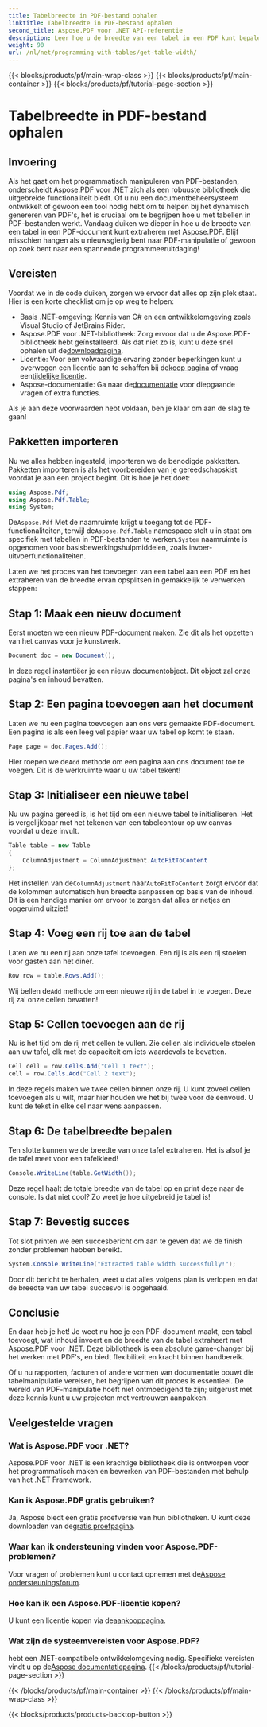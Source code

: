 ```yaml
---
title: Tabelbreedte in PDF-bestand ophalen
linktitle: Tabelbreedte in PDF-bestand ophalen
second_title: Aspose.PDF voor .NET API-referentie
description: Leer hoe u de breedte van een tabel in een PDF kunt bepalen met Aspose.PDF voor .NET met deze stapsgewijze handleiding.
weight: 90
url: /nl/net/programming-with-tables/get-table-width/
---
```


{{< blocks/products/pf/main-wrap-class >}}
{{< blocks/products/pf/main-container >}}
{{< blocks/products/pf/tutorial-page-section >}}

# Tabelbreedte in PDF-bestand ophalen

## Invoering

Als het gaat om het programmatisch manipuleren van PDF-bestanden, onderscheidt Aspose.PDF voor .NET zich als een robuuste bibliotheek die uitgebreide functionaliteit biedt. Of u nu een documentbeheersysteem ontwikkelt of gewoon een tool nodig hebt om te helpen bij het dynamisch genereren van PDF's, het is cruciaal om te begrijpen hoe u met tabellen in PDF-bestanden werkt. Vandaag duiken we dieper in hoe u de breedte van een tabel in een PDF-document kunt extraheren met Aspose.PDF. Blijf misschien hangen als u nieuwsgierig bent naar PDF-manipulatie of gewoon op zoek bent naar een spannende programmeeruitdaging!

## Vereisten

Voordat we in de code duiken, zorgen we ervoor dat alles op zijn plek staat. Hier is een korte checklist om je op weg te helpen:

- Basis .NET-omgeving: Kennis van C# en een ontwikkelomgeving zoals Visual Studio of JetBrains Rider.
-  Aspose.PDF voor .NET-bibliotheek: Zorg ervoor dat u de Aspose.PDF-bibliotheek hebt geïnstalleerd. Als dat niet zo is, kunt u deze snel ophalen uit de[downloadpagina](https://releases.aspose.com/pdf/net/).
- Licentie: Voor een volwaardige ervaring zonder beperkingen kunt u overwegen een licentie aan te schaffen bij de[koop pagina](https://purchase.aspose.com/buy) of vraag een[tijdelijke licentie](https://purchase.aspose.com/temporary-license/).
-  Aspose-documentatie: Ga naar de[documentatie](https://reference.aspose.com/pdf/net/) voor diepgaande vragen of extra functies.

Als je aan deze voorwaarden hebt voldaan, ben je klaar om aan de slag te gaan!

## Pakketten importeren

Nu we alles hebben ingesteld, importeren we de benodigde pakketten. Pakketten importeren is als het voorbereiden van je gereedschapskist voordat je aan een project begint. Dit is hoe je het doet:

```csharp
using Aspose.Pdf;
using Aspose.Pdf.Table;
using System;
```

 De`Aspose.Pdf` Met de naamruimte krijgt u toegang tot de PDF-functionaliteiten, terwijl de`Aspose.Pdf.Table` namespace stelt u in staat om specifiek met tabellen in PDF-bestanden te werken.`System` naamruimte is opgenomen voor basisbewerkingshulpmiddelen, zoals invoer-uitvoerfunctionaliteiten.

Laten we het proces van het toevoegen van een tabel aan een PDF en het extraheren van de breedte ervan opsplitsen in gemakkelijk te verwerken stappen:

## Stap 1: Maak een nieuw document

Eerst moeten we een nieuw PDF-document maken. Zie dit als het opzetten van het canvas voor je kunstwerk.

```csharp
Document doc = new Document();
```

In deze regel instantiëer je een nieuw documentobject. Dit object zal onze pagina's en inhoud bevatten.

## Stap 2: Een pagina toevoegen aan het document

Laten we nu een pagina toevoegen aan ons vers gemaakte PDF-document. Een pagina is als een leeg vel papier waar uw tabel op komt te staan.

```csharp
Page page = doc.Pages.Add();
```

 Hier roepen we de`Add` methode om een pagina aan ons document toe te voegen. Dit is de werkruimte waar u uw tabel tekent!

## Stap 3: Initialiseer een nieuwe tabel

Nu uw pagina gereed is, is het tijd om een nieuwe tabel te initialiseren. Het is vergelijkbaar met het tekenen van een tabelcontour op uw canvas voordat u deze invult.

```csharp
Table table = new Table
{
    ColumnAdjustment = ColumnAdjustment.AutoFitToContent
};
```

 Het instellen van de`ColumnAdjustment` naar`AutoFitToContent` zorgt ervoor dat de kolommen automatisch hun breedte aanpassen op basis van de inhoud. Dit is een handige manier om ervoor te zorgen dat alles er netjes en opgeruimd uitziet!

## Stap 4: Voeg een rij toe aan de tabel

Laten we nu een rij aan onze tafel toevoegen. Een rij is als een rij stoelen voor gasten aan het diner.

```csharp
Row row = table.Rows.Add();
```

 Wij bellen de`Add` methode om een nieuwe rij in de tabel in te voegen. Deze rij zal onze cellen bevatten!

## Stap 5: Cellen toevoegen aan de rij

Nu is het tijd om de rij met cellen te vullen. Zie cellen als individuele stoelen aan uw tafel, elk met de capaciteit om iets waardevols te bevatten.

```csharp
Cell cell = row.Cells.Add("Cell 1 text");
cell = row.Cells.Add("Cell 2 text");
```

In deze regels maken we twee cellen binnen onze rij. U kunt zoveel cellen toevoegen als u wilt, maar hier houden we het bij twee voor de eenvoud. U kunt de tekst in elke cel naar wens aanpassen.

## Stap 6: De tabelbreedte bepalen

Ten slotte kunnen we de breedte van onze tafel extraheren. Het is alsof je de tafel meet voor een tafelkleed!

```csharp
Console.WriteLine(table.GetWidth());
```

Deze regel haalt de totale breedte van de tabel op en print deze naar de console. Is dat niet cool? Zo weet je hoe uitgebreid je tabel is!

## Stap 7: Bevestig succes

Tot slot printen we een succesbericht om aan te geven dat we de finish zonder problemen hebben bereikt.

```csharp
System.Console.WriteLine("Extracted table width successfully!");
```

Door dit bericht te herhalen, weet u dat alles volgens plan is verlopen en dat de breedte van uw tabel succesvol is opgehaald.

## Conclusie

En daar heb je het! Je weet nu hoe je een PDF-document maakt, een tabel toevoegt, wat inhoud invoert en de breedte van de tabel extraheert met Aspose.PDF voor .NET. Deze bibliotheek is een absolute game-changer bij het werken met PDF's, en biedt flexibiliteit en kracht binnen handbereik.

Of u nu rapporten, facturen of andere vormen van documentatie bouwt die tabelmanipulatie vereisen, het begrijpen van dit proces is essentieel. De wereld van PDF-manipulatie hoeft niet ontmoedigend te zijn; uitgerust met deze kennis kunt u uw projecten met vertrouwen aanpakken. 

## Veelgestelde vragen

### Wat is Aspose.PDF voor .NET?  
Aspose.PDF voor .NET is een krachtige bibliotheek die is ontworpen voor het programmatisch maken en bewerken van PDF-bestanden met behulp van het .NET Framework.

### Kan ik Aspose.PDF gratis gebruiken?  
 Ja, Aspose biedt een gratis proefversie van hun bibliotheken. U kunt deze downloaden van de[gratis proefpagina](https://releases.aspose.com/).

### Waar kan ik ondersteuning vinden voor Aspose.PDF-problemen?  
 Voor vragen of problemen kunt u contact opnemen met de[Aspose ondersteuningsforum](https://forum.aspose.com/c/pdf/10).

### Hoe kan ik een Aspose.PDF-licentie kopen?  
 U kunt een licentie kopen via de[aankooppagina](https://purchase.aspose.com/buy).

### Wat zijn de systeemvereisten voor Aspose.PDF?  
 hebt een .NET-compatibele ontwikkelomgeving nodig. Specifieke vereisten vindt u op de[Aspose documentatiepagina](https://reference.aspose.com/pdf/net/).
{{< /blocks/products/pf/tutorial-page-section >}}

{{< /blocks/products/pf/main-container >}}
{{< /blocks/products/pf/main-wrap-class >}}

{{< blocks/products/products-backtop-button >}}

